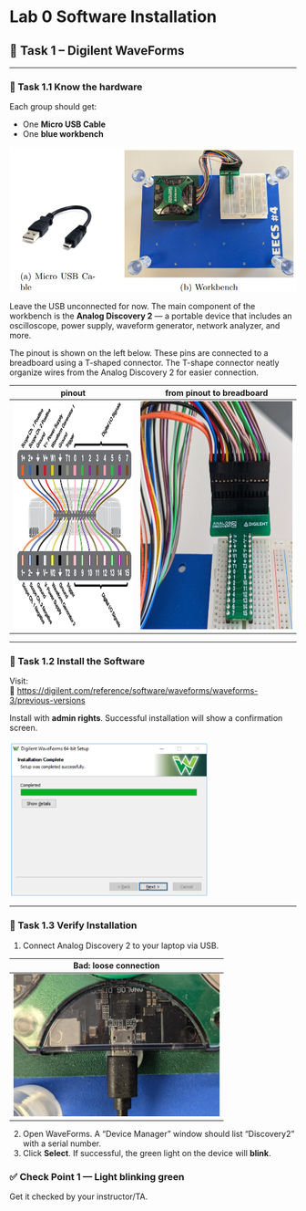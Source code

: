 
# Lab 0 Software Installation
## :dart: Task 1 – Digilent WaveForms
---

### 📌 Task 1.1 Know the hardware

Each group should get:
- One **Micro USB Cable**
- One **blue workbench**

<img src="Pic/station.png" width="600"> 

Leave the USB unconnected for now. The main component of the workbench is the **Analog Discovery 2** — a portable device that includes an oscilloscope, power supply, waveform generator, network analyzer, and more.

The pinout is shown on the left below. These pins are connected to a breadboard using a T-shaped connector. The T-shape connector neatly
organize wires from the Analog Discovery 2 for easier connection.

|pinout|from pinout to breadboard|
|---------|---------|
| <img src="Pic/pinout.png" height="400"> | <img src="Pic/Tconnect.png" height="400"> |

---

### 📌 Task 1.2 Install the Software

Visit:  
🔗 https://digilent.com/reference/software/waveforms/waveforms-3/previous-versions

Install with **admin rights**. Successful installation will show a confirmation screen.

<img src="Pic/WaveFormscomplete.png" width="350"> 

---

### 📌 Task 1.3 Verify Installation

1. Connect Analog Discovery 2 to your laptop via USB.

| Bad: loose connection |
|:---------------------:|
| <img src="Pic/loose.png" height="250" alt="Loose USB connection"> |

2. Open WaveForms. A “Device Manager” window should list “Discovery2” with a serial number.
3. Click **Select**. If successful, the green light on the device will **blink**.


### ✅ **Check Point 1** — Light blinking green  
Get it checked by your instructor/TA.

